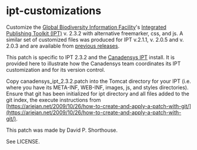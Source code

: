 ipt-customizations
==================

Customize the [Global Biodiversity Information Facility](http://www.gbif.org)'s [Integrated Publishing Toolkit (IPT)](https://github.com/gbif/ipt/releases/tag/ipt-2.3.2) v. 2.3.2 with alternative freemarker, css, and js. A similar set of customized files was produced for IPT v.2.1.1, v. 2.0.5 and v. 2.0.3 and are available from [previous releases](https://github.com/Canadensys/ipt-customization/releases/).

This patch is specific to IPT 2.3.2 and the [Canadensys IPT](http://data.canadensys.net/ipt/) install. It is provided here to illustrate how the Canadensys team coordinates its IPT customization and for its version control.

Copy canadensys_ipt_2.3.2.patch into the Tomcat directory for your IPT (i.e. where you have its META-INF, WEB-INF, images, js, and styles directories). Ensure that git has been initialized for ipt directory and all files added to the git index, the execute instructions from [https://ariejan.net/2009/10/26/how-to-create-and-apply-a-patch-with-git/](https://ariejan.net/2009/10/26/how-to-create-and-apply-a-patch-with-git/).

This patch was made by David P. Shorthouse.

See LICENSE.
